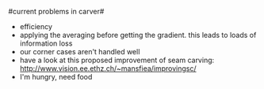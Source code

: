#current problems in carver#

- efficiency
- applying the averaging before getting the gradient. this leads to loads of information loss
- our corner cases aren't handled well
- have a look at this proposed improvement of seam carving: http://www.vision.ee.ethz.ch/~mansfiea/improvingsc/
- I'm hungry, need food
